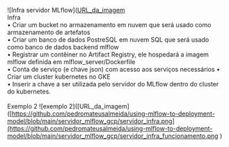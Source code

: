 ![Infra servidor MLflow]([URL_da_imagem](https://github.com/pedromateusalmeida/using-mlflow-to-deployment-model/blob/main/servidor_mlflow_gcp/servidor_infra.png )
 <br>
Infra <br>
•	Criar um bucket no armazenamento em nuvem que será usado como armazenamento de artefatos <br>
•	Criar um banco de dados PostreSQL em nuvem SQL que será usado como banco de dados backend mlflow <br>
•	Registrar um contêiner no Artifact Registry, ele hospedará a imagem mlflow definida em mlflow_server/Dockerfile <br>
•	Conta de serviço (e chave json) com acesso aos serviços necessários
•	Criar um cluster kubernetes no GKE <br>
•	Inserir a chave a ser utilizada pelo servidor do MLflow dentro do cluster do kubernetes.  <br>
 <br>
Exemplo 2
 ![exemplo 2]([URL_da_imagem]([https://github.com/pedromateusalmeida/using-mlflow-to-deployment-model/blob/main/servidor_mlflow_gcp/servidor_infra.png](https://github.com/pedromateusalmeida/using-mlflow-to-deployment-model/blob/main/servidor_mlflow_gcp/servidor_infra_funcionamento.png )

